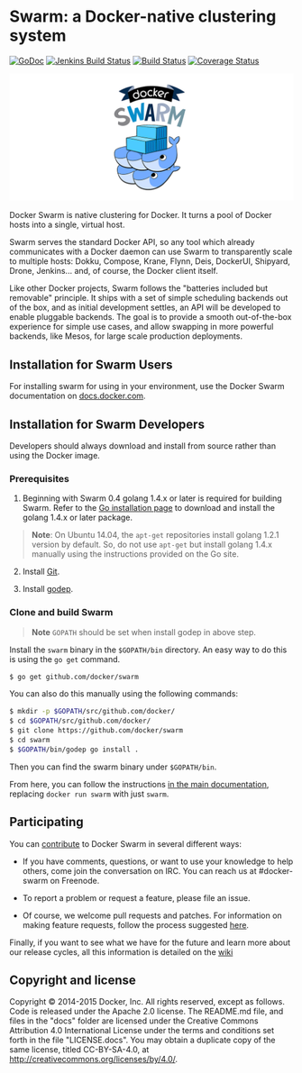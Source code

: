 # Swarm: a Docker-native clustering system

[![GoDoc](https://godoc.org/github.com/docker/swarm?status.png)](https://godoc.org/github.com/docker/swarm)
[![Jenkins Build Status](https://jenkins.dockerproject.org/view/Swarm/job/Swarm%20Master/badge/icon)](https://jenkins.dockerproject.org/view/Swarm/job/Swarm%20Master/)
[![Build Status](https://travis-ci.org/docker/swarm.svg?branch=master)](https://travis-ci.org/docker/swarm)
[![Coverage Status](https://coveralls.io/repos/docker/swarm/badge.svg)](https://coveralls.io/r/docker/swarm)

![Docker Swarm Logo](logo.png?raw=true "Docker Swarm Logo")

Docker Swarm is native clustering for Docker. It turns a pool of Docker hosts
into a single, virtual host.

Swarm serves the standard Docker API, so any tool which already communicates
with a Docker daemon can use Swarm to transparently scale to multiple hosts:
Dokku, Compose, Krane, Flynn, Deis, DockerUI, Shipyard, Drone, Jenkins... and,
of course, the Docker client itself.

Like other Docker projects, Swarm follows the "batteries included but removable"
principle. It ships with a set of simple scheduling backends out of the box, and as
initial development settles, an API will be developed to enable pluggable backends.
The goal is to provide a smooth out-of-the-box experience for simple use cases, and
allow swapping in more powerful backends, like Mesos, for large scale production
deployments.

## Installation for Swarm Users

For installing swarm for using in your environment, use the Docker Swarm
documentation on [docs.docker.com](http://docs.docker.com/swarm/).

## Installation for Swarm Developers

Developers should always download and install from source rather than
using the Docker image.

### Prerequisites

1. Beginning with Swarm 0.4 golang 1.4.x or later is required for building Swarm. 
Refer to the [Go installation page](https://golang.org/doc/install#install)
to download and install the golang 1.4.x or later package.
> **Note**: On Ubuntu 14.04, the `apt-get` repositories install golang 1.2.1 version by
> default. So, do not use `apt-get` but install golang 1.4.x manually using the
> instructions provided on the Go site.

2. Install [Git](https://git-scm.com/book/en/v2/Getting-Started-Installing-Git).

3. Install [godep](https://github.com/tools/godep).

### Clone and build Swarm

> **Note** `GOPATH` should be set when install godep in above step.

Install the `swarm` binary in the `$GOPATH/bin` directory. An easy way to do this 
is using the `go get` command.

```bash
$ go get github.com/docker/swarm
```

You can also do this manually using the following commands:

```bash
$ mkdir -p $GOPATH/src/github.com/docker/
$ cd $GOPATH/src/github.com/docker/
$ git clone https://github.com/docker/swarm
$ cd swarm
$ $GOPATH/bin/godep go install .
```

Then you can find the swarm binary under `$GOPATH/bin`.

From here, you can follow the instructions [in the main documentation](http://docs.docker.com/swarm/),
replacing `docker run swarm` with just `swarm`.

## Participating

You can [contribute](https://github.com/docker/swarm/blob/master/CONTRIBUTING.md) to Docker Swarm in several different ways:

  - If you have comments, questions, or want to use your knowledge to help others, come join the conversation on IRC. You can reach us at #docker-swarm on Freenode.

  - To report a problem or request a feature, please file an issue.

  - Of course, we welcome pull requests and patches. For information on making feature requests, follow the process suggested [here](https://github.com/docker/docker/blob/master/CONTRIBUTING.md).

Finally, if you want to see what we have for the future and learn more about our release cycles, all this information is detailed on the [wiki](https://github.com/docker/swarm/wiki)

## Copyright and license

Copyright © 2014-2015 Docker, Inc. All rights reserved, except as follows. Code is released under the Apache 2.0 license. The README.md file, and files in the "docs" folder are licensed under the Creative Commons Attribution 4.0 International License under the terms and conditions set forth in the file "LICENSE.docs". You may obtain a duplicate copy of the same license, titled CC-BY-SA-4.0, at http://creativecommons.org/licenses/by/4.0/.
